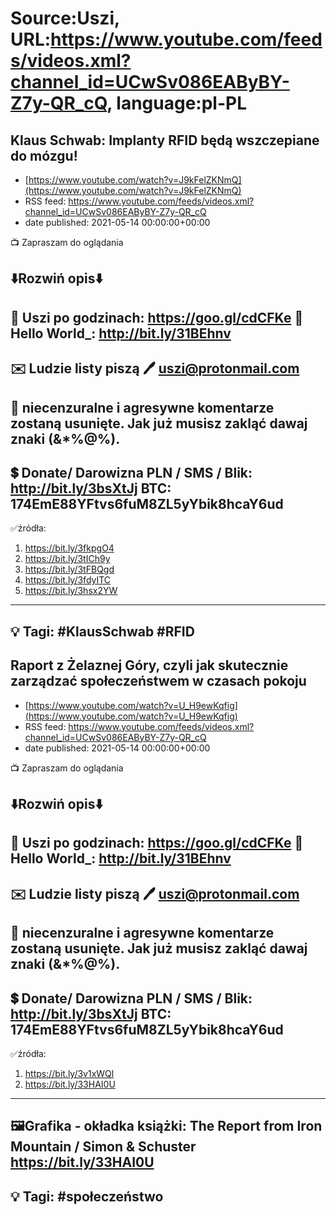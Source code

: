 # Source:Uszi, URL:https://www.youtube.com/feeds/videos.xml?channel_id=UCwSv086EAByBY-Z7y-QR_cQ, language:pl-PL

## Klaus Schwab: Implanty RFID będą wszczepiane do mózgu!
 - [https://www.youtube.com/watch?v=J9kFelZKNmQ](https://www.youtube.com/watch?v=J9kFelZKNmQ)
 - RSS feed: https://www.youtube.com/feeds/videos.xml?channel_id=UCwSv086EAByBY-Z7y-QR_cQ
 - date published: 2021-05-14 00:00:00+00:00

📺 Zapraszam do oglądania

⬇️Rozwiń opis⬇️
------------------------------------------------------------
👀 Uszi po godzinach: https://goo.gl/cdCFKe
👀 Hello World_: http://bit.ly/31BEhnv
------------------------------------------------------------
✉️ Ludzie listy piszą 
🖊️ uszi@protonmail.com
------------------------------------------------------------
👺 niecenzuralne i agresywne komentarze zostaną usunięte.  Jak już musisz zakląć dawaj znaki (&*%@%).
------------------------------------------------------------
💲 Donate/ Darowizna
PLN / SMS / Blik: http://bit.ly/3bsXtJj
BTC: 174EmE88YFtvs6fuM8ZL5yYbik8hcaY6ud
-------------------------------------------------------------
✅źródła:
1. https://bit.ly/3fkpgO4
2. https://bit.ly/3tICh9y
3. https://bit.ly/3tFBQgd
4. https://bit.ly/3fdyITC
5. https://bit.ly/3hsx2YW
---------------------------------------------------------------
💡 Tagi: #KlausSchwab #RFID
--------------------------------------------------------------

## Raport z Żelaznej Góry, czyli jak skutecznie zarządzać społeczeństwem w czasach pokoju
 - [https://www.youtube.com/watch?v=U_H9ewKqfig](https://www.youtube.com/watch?v=U_H9ewKqfig)
 - RSS feed: https://www.youtube.com/feeds/videos.xml?channel_id=UCwSv086EAByBY-Z7y-QR_cQ
 - date published: 2021-05-14 00:00:00+00:00

📺 Zapraszam do oglądania

⬇️Rozwiń opis⬇️
------------------------------------------------------------
👀 Uszi po godzinach: https://goo.gl/cdCFKe
👀 Hello World_: http://bit.ly/31BEhnv
------------------------------------------------------------
✉️ Ludzie listy piszą 
🖊️ uszi@protonmail.com
------------------------------------------------------------
👺 niecenzuralne i agresywne komentarze zostaną usunięte.  Jak już musisz zakląć dawaj znaki (&*%@%).
------------------------------------------------------------
💲 Donate/ Darowizna
PLN / SMS / Blik: http://bit.ly/3bsXtJj
BTC: 174EmE88YFtvs6fuM8ZL5yYbik8hcaY6ud
-------------------------------------------------------------
✅źródła:
1. https://bit.ly/3v1xWQl
2. https://bit.ly/33HAI0U
---------------------------------------------------------------
🖼Grafika - okładka książki: 
The Report from Iron Mountain / Simon & Schuster
https://bit.ly/33HAI0U
---------------------------------------------------------------
💡 Tagi: #społeczeństwo
--------------------------------------------------------------

